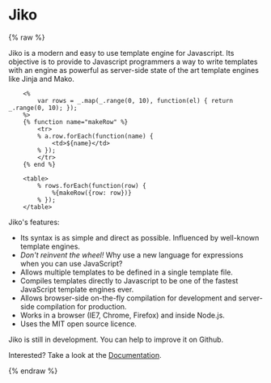 # Jiko

{% raw  %}

Jiko is a modern and easy to use template engine for Javascript. Its objective is to provide to Javascript programmers a
way to write templates with an engine as powerful as server-side state of the art template engines like Jinja and Mako.

```
    <%
        var rows = _.map(_.range(0, 10), function(el) { return _.range(0, 10); });
    %>
    {% function name="makeRow" %}
        <tr>
        % a.row.forEach(function(name) {
            <td>${name}</td>
        % });
        </tr>
    {% end %}

    <table>
        % rows.forEach(function(row) {
            %{makeRow({row: row})}
        % });
    </table>
```

Jiko's features:

* Its syntax is as simple and direct as possible. Influenced by well-known template engines.
* *Don't reinvent the wheel!* Why use a new language for expressions when you can use JavaScript?
* Allows multiple templates to be defined in a single template file.
* Compiles templates directly to Javascript to be one of the fastest JavaScript template engines ever.
* Allows browser-side on-the-fly compilation for development and server-side compilation for production.
* Works in a browser (IE7, Chrome, Firefox) and inside Node.js.
* Uses the MIT open source licence.

Jiko is still in development. You can help to improve it on Github.

Interested? Take a look at the [Documentation](./docs/docs.md).

{% endraw %}
